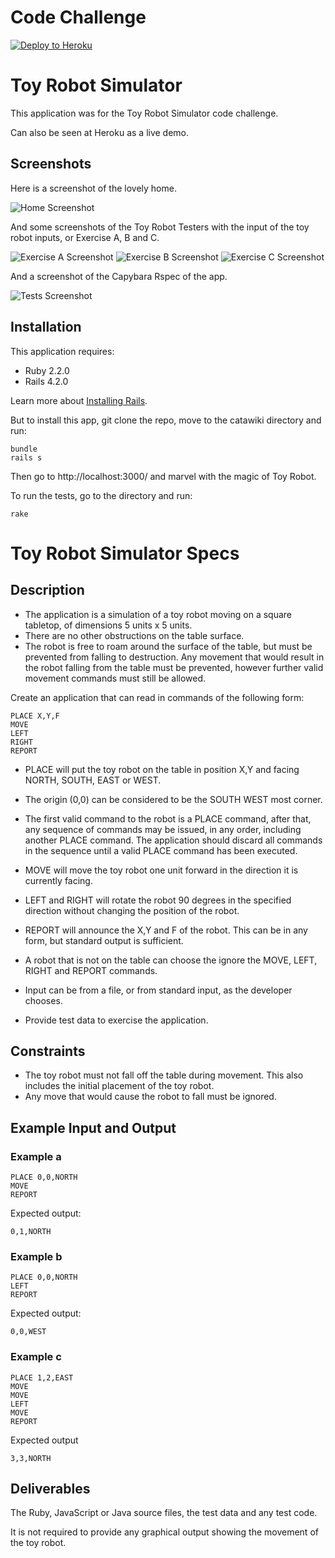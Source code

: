 Code Challenge
================

[![Deploy to Heroku](https://www.herokucdn.com/deploy/button.png)](https://heroku.com/deploy)

Toy Robot Simulator
================

This application was for the Toy Robot Simulator code challenge.

Can also be seen at Heroku as a live demo.

Screenshots
-----------

Here is a screenshot of the lovely home.

![Home Screenshot](https://cloud.githubusercontent.com/assets/122941/15452144/cddabf96-1fa9-11e6-878a-f11757b659bf.png)

And some screenshots of the Toy Robot Testers with the input of the toy robot inputs, or Exercise A, B and C.

![Exercise A Screenshot](https://cloud.githubusercontent.com/assets/122941/15452145/cde5e11e-1fa9-11e6-86f2-f2d745e642d3.png)
![Exercise B Screenshot](https://cloud.githubusercontent.com/assets/122941/15452146/cded4e22-1fa9-11e6-8d19-75da310c2203.png)
![Exercise C Screenshot](https://cloud.githubusercontent.com/assets/122941/15452147/cdf09906-1fa9-11e6-89f0-c42b629ba7d1.png)

And a screenshot of the Capybara Rspec of the app.

![Tests Screenshot](https://cloud.githubusercontent.com/assets/122941/15452295/662927a6-1faf-11e6-8dab-b78faa1b223a.png)

Installation
-------------

This application requires:

- Ruby 2.2.0
- Rails 4.2.0

Learn more about [Installing Rails](http://railsapps.github.io/installing-rails.html).

But to install this app, git clone the repo, move to the catawiki directory and run:

```
bundle
rails s
```

Then go to http://localhost:3000/ and marvel with the magic of Toy Robot.

To run the tests, go to the directory and run:

```
rake
```

Toy Robot Simulator Specs
================

Description
-----------

- The application is a simulation of a toy robot moving on a square tabletop,
  of dimensions 5 units x 5 units.
- There are no other obstructions on the table surface.
- The robot is free to roam around the surface of the table, but must be
  prevented from falling to destruction. Any movement that would result in the
  robot falling from the table must be prevented, however further valid
  movement commands must still be allowed.

Create an application that can read in commands of the following form:

    PLACE X,Y,F
    MOVE
    LEFT
    RIGHT
    REPORT

- PLACE will put the toy robot on the table in position X,Y and facing NORTH,
  SOUTH, EAST or WEST.
- The origin (0,0) can be considered to be the SOUTH WEST most corner.
- The first valid command to the robot is a PLACE command, after that, any
  sequence of commands may be issued, in any order, including another PLACE
  command. The application should discard all commands in the sequence until
  a valid PLACE command has been executed.
- MOVE will move the toy robot one unit forward in the direction it is
  currently facing.
- LEFT and RIGHT will rotate the robot 90 degrees in the specified direction
  without changing the position of the robot.
- REPORT will announce the X,Y and F of the robot. This can be in any form,
  but standard output is sufficient.

- A robot that is not on the table can choose the ignore the MOVE, LEFT, RIGHT
  and REPORT commands.
- Input can be from a file, or from standard input, as the developer chooses.
- Provide test data to exercise the application.

Constraints
-----------

- The toy robot must not fall off the table during movement. This also
  includes the initial placement of the toy robot.
- Any move that would cause the robot to fall must be ignored.

Example Input and Output
------------------------

### Example a

    PLACE 0,0,NORTH
    MOVE
    REPORT

Expected output:

    0,1,NORTH

### Example b

    PLACE 0,0,NORTH
    LEFT
    REPORT

Expected output:

    0,0,WEST

### Example c

    PLACE 1,2,EAST
    MOVE
    MOVE
    LEFT
    MOVE
    REPORT

Expected output

    3,3,NORTH

Deliverables
------------

The Ruby, JavaScript or Java source files, the test data and any test code.

It is not required to provide any graphical output showing the movement of
the toy robot.
